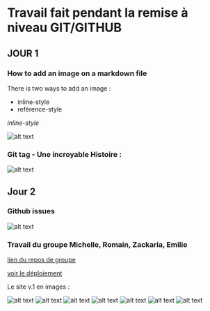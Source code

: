 # Travail fait pendant la remise à niveau GIT/GITHUB

## JOUR 1

### How to add an image on a markdown file

There is two ways to add an image :
- inline-style
- reférence-style

*inline-style*

![alt text](git_log.png "Preuve de travail en image")


### Git tag - Une incroyable Histoire : 

![alt text](tags.png "Tag en image")

## Jour 2 

### Github issues

![alt text](issues.png "Issues en image")

### Travail du groupe Michelle, Romain, Zackaria, Emilie

[lien du repos de groupe](https://github.com/E-IckArt/git-cda-2023-sample_forked.git)

[voir le déploiement](https://e-ickart.github.io/git-cda-2023-sample_forked/) 

Le site v.1 en images :

![alt text](home.png "page d'accueil en image")
![alt text](testimony.png "page de témoignage en image")
![alt text](students.png "page nos étudiants en image")
![alt text](st1.png "CDV étudiant 1")
![alt text](st2.png "CDV étudiant 2")
![alt text](st3.png "CDV étudiant 3")
![alt text](st4.png "CDV étudiant 4")
